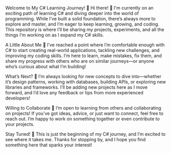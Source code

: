 Welcome to My C# Learning Journey! 🚀
Hi there! 👋 I'm currently on an exciting path of learning C# and diving deeper into the world of programming. While I’ve built a solid foundation, there’s always more to explore and master, and I’m eager to keep learning, growing, and coding. This repository is where I’ll be sharing my projects, experiments, and all the things I’m working on as I expand my C# skills.

A Little About Me 🌱
I’ve reached a point where I’m comfortable enough with C# to start creating real-world applications, tackling new challenges, and improving my coding skills. I’m here to learn, make mistakes, fix them, and share my progress with others who are on similar journeys—or anyone who’s curious about what I’m building!

What’s Next? 🔮
I’m always looking for new concepts to dive into—whether it’s design patterns, working with databases, building APIs, or exploring new libraries and frameworks. I’ll be adding new projects here as I move forward, and I’d love any feedback or tips from more experienced developers!

Willing to Collaborate 🤝
I’m open to learning from others and collaborating on projects! If you’ve got ideas, advice, or just want to connect, feel free to reach out. I’m happy to work on something together or even contribute to your projects.

Stay Tuned! 🚧
This is just the beginning of my C# journey, and I’m excited to see where it takes me. Thanks for stopping by, and I hope you find something here that sparks your interest!
